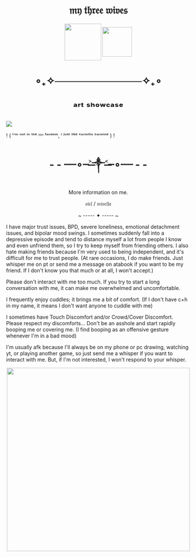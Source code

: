 <h1 align="center">𝔪𝔶 𝔱𝔥𝔯𝔢𝔢 𝔴𝔦𝔳𝔢𝔰</h1>

<p align="center">
<img width="100" src="https://github.com/user-attachments/assets/a665c068-0fe1-46b4-982b-d9a992a52a55"
  
<p align="center">
<img width="81" src="https://github.com/user-attachments/assets/07bf0c3a-2b2c-49e3-86cb-61458b75456b"


<h1 align="center"></h1>

<h1 align="center">∘₊✧────────────✧₊∘</h1>

<h1 align="center"></h1>

<h1 align="center">ᵃʳᵗ ˢʰᵒʷᶜᵃˢᵉ</h1>


![](https://github.com/user-attachments/assets/14064a01-c7ab-44e7-842f-c0df7d2c37f1)






! ( ⁱ'ᵐ ⁿᵒᵗ ⁱⁿ ᵗʰᵉ ᴴᴴ ᶠᵃⁿᵈᵒᵐ, ⁱ ʲᵘˢᵗ ˡⁱᵏᵉ ᶜᵃʳᵐⁱˡˡᵃ ᶜᵃʳᵐⁱⁿᵉ ) !

<h1 align="center">- - ┈┈∘┈˃̶༒˂̶┈∘┈┈ - -</h1>

<p align="center">
More information on me.
</p>

<p align="center">
𝔳𝔦𝔢𝔩 / 𝔪𝔦𝔳𝔢𝔩𝔩𝔞
</p>

<p align="center">
~ ----- ✦ ----- ~
</p>

I have major trust issues, BPD, severe loneliness, emotional detachment issues, and bipolar mood swings. I sometimes suddenly fall into a depressive episode and tend to distance myself a lot from people I know and even unfriend them, so I try to keep myself from friending others. I also hate making friends because I'm very used to being independent, and it's difficult for me to trust people. (At rare occasions, I do make friends. Just whisper me on pt or send me a message on atabook if you want to be my friend. If I don't know you that much or at all, I won't accept.)

Please don't interact with me too much. If you try to start a long conversation with me, it can make me overwhelmed and uncomfortable.

I frequently enjoy cuddles; it brings me a bit of comfort. (If I don't have c+h in my name, it means I don't want anyone to cuddle with me)

I sometimes have Touch Discomfort and/or Crowd/Cover Discomfort. Please respect my discomforts... Don't be an asshole and start rapidly booping me or covering me. (I find booping as an offensive gesture whenever I'm in a bad mood)

I'm usually afk because I'll always be on my phone or pc drawing, watching yt, or playing another game, so just send me a whisper if you want to interact with me. But, if I'm not interested, I won't respond to your whisper.

<p align="center">
<img width="500" src="https://github.com/user-attachments/assets/6c643ef8-4d29-46fc-86b7-89993abcbe19"
</p>

